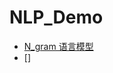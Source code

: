 # NLP_Demo

- [N_gram 语言模型](https://github.com/Hugo1030/NLP_Demo/blob/master/Ngram-model.ipynb)
- []